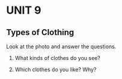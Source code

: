 # UNIT 9

## Types of Clothing

Look at the photo and answer the questions.

1. What kinds of clothes do you see?

2. Which clothes do you like? Why?